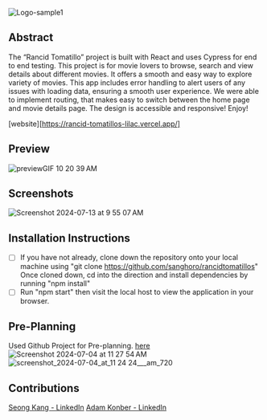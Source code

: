 ![Logo-sample1](https://github.com/user-attachments/assets/1364a549-a4a7-49ab-a8ed-fee6f0f7441f)

## Abstract

The “Rancid Tomatillo” project is built with React and uses Cypress for end to end testing. This project is for movie lovers to browse, search and view details about different movies. It offers a smooth and easy way to explore variety of movies. This app includes error handling to alert users of any issues with loading data, ensuring a smooth user experience. We were able to implement routing, that makes easy to switch between the home page and movie details page. The design is accessible and responsive! Enjoy!

[website][https://rancid-tomatillos-lilac.vercel.app/]

## Preview
![previewGIF 10 20 39 AM](https://github.com/user-attachments/assets/72368708-eba1-471f-a12c-0c04c9de904f)


## Screenshots
![Screenshot 2024-07-13 at 9 55 07 AM](https://github.com/user-attachments/assets/b9a20c0b-6068-4a22-8818-625e3c01a12d)


## Installation Instructions
- [ ]  If you have not already, clone down the repository onto your local machine using "git clone https://github.com/sanghoro/rancidtomatillos" Once cloned down, cd into the direction and install dependencies by running "npm install"
- [ ]  Run "npm start" then visit the local host to view the application in your browser.

## Pre-Planning
Used Github Project for Pre-planning. [here](https://github.com/users/sanghoro/projects/10)
![Screenshot 2024-07-04 at 11 27 54 AM](https://github.com/user-attachments/assets/63ddbb6b-12d7-4e21-b528-230b83d99d21)
![screenshot_2024-07-04_at_11 24 24___am_720](https://github.com/user-attachments/assets/344bb122-5d2d-48b4-8d72-095459fed40c)

## Contributions
[Seong Kang - LinkedIn](https://www.linkedin.com/in/seong-kang/)
[Adam Konber - LinkedIn](https://www.linkedin.com/in/Adam-Konber/)

